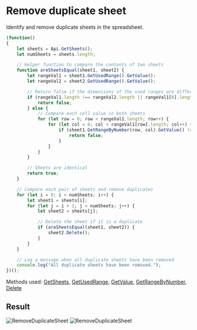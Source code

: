 # Remove duplicate sheet

Identify and remove duplicate sheets in the spreadsheet.

```ts
(function()
{
    let sheets = Api.GetSheets();
    let numSheets = sheets.length;

    // Helper function to compare the contents of two sheets
    function areSheetsEqual(sheet1, sheet2) {
        let rangeVal1 = sheet1.GetUsedRange().GetValue();
        let rangeVal2 = sheet2.GetUsedRange().GetValue();

        // Return false if the dimensions of the used ranges are different
        if (rangeVal1.length !== rangeVal2.length || rangeVal1[0].length !== rangeVal2[0].length) {
            return false;
        } else {
            // Compare each cell value in both sheets
            for (let row = 0; row < rangeVal1.length; row++) {
                for (let col = 0; col < rangeVal1[row].length; col++) {
                    if (sheet1.GetRangeByNumber(row, col).GetValue() !== sheet2.GetRangeByNumber(row, col).GetValue()) {
                        return false;
                    }
                }
            }
        }

        // Sheets are identical
        return true; 
    }

    // Compare each pair of sheets and remove duplicates
    for (let i = 0; i < numSheets; i++) {
        let sheet1 = sheets[i];
        for (let j = i + 1; j < numSheets; j++) {
            let sheet2 = sheets[j];

            // Delete the sheet if it is a duplicate
            if (areSheetsEqual(sheet1, sheet2)) {
                sheet2.Delete();
            }
        }
    }

    // Log a message when all duplicate sheets have been removed
    console.log("All duplicate sheets have been removed.");
})();
```

Methods used: [GetSheets](../../../../office-api/usage-api/spreadsheet-api/Api/Methods/GetSheets.md), [GetUsedRange](../../../../office-api/usage-api/spreadsheet-api/ApiWorksheet/Methods/GetUsedRange.md), [GetValue](../../../../office-api/usage-api/spreadsheet-api/ApiRange/Methods/GetValue.md), [GetRangeByNumber](../../../../office-api/usage-api/spreadsheet-api/ApiWorksheet/Methods/GetRangeByNumber.md), [Delete](../../../../office-api/usage-api/spreadsheet-api/ApiRange/Methods/Delete.md)

## Result

![RemoveDuplicateSheet](/assets/images/plugins/remove-duplicate-sheet.png#gh-light-mode-only)
![RemoveDuplicateSheet](/assets/images/plugins/remove-duplicate-sheet.dark.png#gh-dark-mode-only)